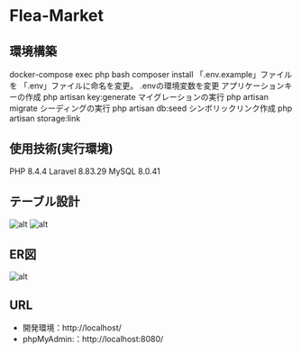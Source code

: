 # Flea-Market

## 環境構築
docker-compose exec php bash
composer install
「.env.example」ファイルを 「.env」ファイルに命名を変更。
.envの環境変数を変更
アプリケーションキーの作成
php artisan key:generate
マイグレーションの実行
php artisan migrate
シーディングの実行
php artisan db:seed
シンボリックリンク作成
php artisan storage:link

## 使用技術(実行環境)
PHP 8.4.4
Laravel 8.83.29
MySQL 8.0.41

## テーブル設計
![alt](table_1.png)
![alt](table_3.png)

## ER図
![alt](er.png)

## URL
- 開発環境：http://localhost/
- phpMyAdmin:：http://localhost:8080/
